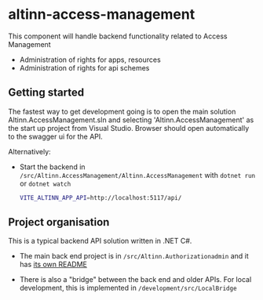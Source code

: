 # altinn-access-management

This component will handle backend functionality related to Access Management
- Administration of rights for apps, resources
- Administration of rights for api schemes

## Getting started

The fastest way to get development going is to open the main solution Altinn.AccessManagement.sln and selecting 'Altinn.AccessManagement' as the start up project from Visual Studio. Browser should open automatically to the swagger ui for the API.

Alternatively:

- Start the backend in `/src/Altinn.AccessManagement/Altinn.AccessManagement` with `dotnet run` or `dotnet watch`

  ```sh
  VITE_ALTINN_APP_API=http://localhost:5117/api/
  ```

## Project organisation

This is a typical backend API solution written in .NET C#.

- The main back end project is in `/src/Altinn.Authorizationadmin` and it has [its own README](backend/src/Altinn.Authorizationadmin/Altinn.Authorizationadmin/README.md)

- There is also a "bridge" between the back end and older APIs. For local development, this is implemented in `/development/src/LocalBridge`

